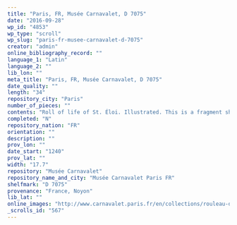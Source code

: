 ```yaml
---
title: "Paris, FR, Musée Carnavalet, D 7075"
date: "2016-09-28"
wp_id: "4853"
wp_type: "scroll"
wp_slug: "paris-fr-musee-carnavalet-d-7075"
creator: "admin"
online_bibliography_record: ""
language_1: "Latin"
language_2: ""
lib_lon: ""
meta_title: "Paris, FR, Musée Carnavalet, D 7075"
date_quality: ""
length: "34"
repository_city: "Paris"
number_of_pieces: ""
contents: "Roll of life of St. Éloi. Illustrated. This is a fragment showing two miraculous scenes involving the St. Éloi, Bishop of Noyon."
completed: "N"
repository_nation: "FR"
orientation: ""
description: ""
prov_lon: ""
date_start: "1240"
prov_lat: ""
width: "17.7"
repository: "Musée Carnavalet"
repository_name_and_city: "Musée Carnavalet Paris FR"
shelfmark: "D 7075"
provenance: "France, Noyon"
lib_lat: ""
online_images: "http://www.carnavalet.paris.fr/en/collections/rouleau-de-saint-eloi"
_scrolls_id: "567"
---
```



